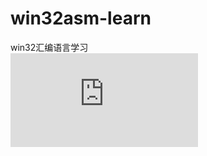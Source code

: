 # win32asm-learn
win32汇编语言学习<br>
![配置环境.pdf](https://github.com/Tim-xiaofan/win32asm-learn/blob/master/vs%E7%BC%96%E5%86%99%E6%B1%87%E7%BC%96%E7%A8%8B%E5%BA%8F%E6%AD%A5%E9%AA%A4.pdf)
